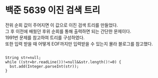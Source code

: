 # 백준 5639 이진 검색 트리

전위 순회 값이 주어지면 이 값으로 이진 검색 트리를 만들었다. <br>
그 후 이전에 배웠던 후위 순회를 통해 출력하면 되는 간단한 문제이다. <br>
1991번 문제를 참고하여 트리를 구성하였다. <br>
또한 입력 받을 때 어떻게 EOF까지만 입력받을 수 있는지 몰라 블로그를 참고했다. <br>
<pre>
<code>
String str=null;
while ((str=br.readLine())!=null&&str.length()!=0) {
  bst.add(Integer.parseInt(str));
}
</code>
</pre>
